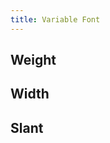 ```yaml
---
title: Variable Font
---
```


## Weight
<DarumaPlayer src='https://raw.githubusercontent.com/verygoodgraphics/resource/main/feature/text__daruma/text__variable_font__weight.daruma' />

## Width
<DarumaPlayer src='https://raw.githubusercontent.com/verygoodgraphics/resource/main/feature/text__daruma/text__variable_font__width.daruma' />

## Slant
<DarumaPlayer src='https://raw.githubusercontent.com/verygoodgraphics/resource/main/feature/text__daruma/text__variable_font__slant.daruma' />
